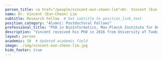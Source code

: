 ```yaml
---
person_title: <a href="/people/vincent-eun-cheon-lim">Dr. Vincent (Eun-Cheon) Lim</a>
name: Dr. Vincent (Eun-Cheon) Lim
subtitle: Research Fellow  # Set subtitle to position_link_text
position_category: "Alumni: Postdoctoral Fellows"
professional_title: "PhD in Bioinformatics, Max-Planck Institute for Developmental Biology, Tuebingen (Germany), Postdoctoral Fellow (2016-2017)"
description: "Vincent received his PhD in 2016 from University of Tuebingen-Max-Planck Institute (MPI) for developmental biology under the supervision of Dr. Detlef Weigel(MPI) and Dr. Daniel Huson(University of Tuebingen). During his doctoral study, he focused on developing highly accurate and efficient bioinformatics algorithms for large-scale analyses, encompassing a sequencing error correction module, a taxonomy-id classifier,  and a whole genome aligner with a structural variant calling algorithm. He has lots of interests in machine learning and GPU-computing field, especially, with respect to the application of deep learning to biological questions.Aside from science, he is a religious person, and tries to help North Korean people."
layout: person
academic: 10  # Updated academic field
image: ./img/vincent-eun-cheon-lim.jpg
hide_footer: true
---
```

